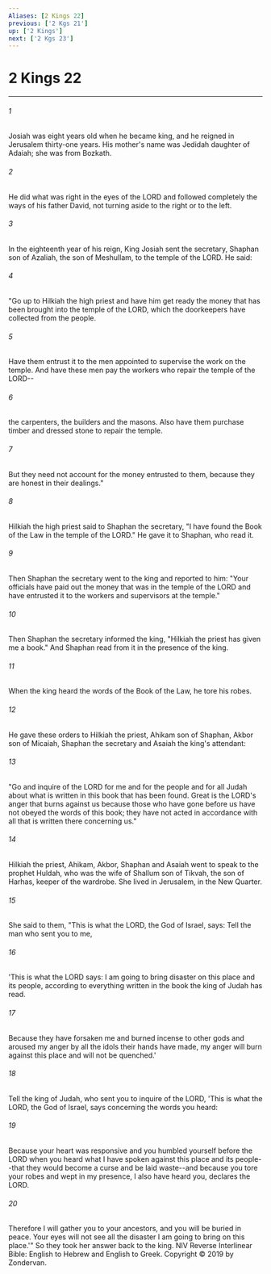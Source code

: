 ```yaml
---
Aliases: [2 Kings 22]
previous: ['2 Kgs 21']
up: ['2 Kings']
next: ['2 Kgs 23']
---
```

# 2 Kings 22

***


###### 1 
Josiah was eight years old when he became king, and he reigned in Jerusalem thirty-one years. His mother's name was Jedidah daughter of Adaiah; she was from Bozkath. 

###### 2 
He did what was right in the eyes of the LORD and followed completely the ways of his father David, not turning aside to the right or to the left. 

###### 3 
In the eighteenth year of his reign, King Josiah sent the secretary, Shaphan son of Azaliah, the son of Meshullam, to the temple of the LORD. He said: 

###### 4 
"Go up to Hilkiah the high priest and have him get ready the money that has been brought into the temple of the LORD, which the doorkeepers have collected from the people. 

###### 5 
Have them entrust it to the men appointed to supervise the work on the temple. And have these men pay the workers who repair the temple of the LORD-- 

###### 6 
the carpenters, the builders and the masons. Also have them purchase timber and dressed stone to repair the temple. 

###### 7 
But they need not account for the money entrusted to them, because they are honest in their dealings." 

###### 8 
Hilkiah the high priest said to Shaphan the secretary, "I have found the Book of the Law in the temple of the LORD." He gave it to Shaphan, who read it. 

###### 9 
Then Shaphan the secretary went to the king and reported to him: "Your officials have paid out the money that was in the temple of the LORD and have entrusted it to the workers and supervisors at the temple." 

###### 10 
Then Shaphan the secretary informed the king, "Hilkiah the priest has given me a book." And Shaphan read from it in the presence of the king. 

###### 11 
When the king heard the words of the Book of the Law, he tore his robes. 

###### 12 
He gave these orders to Hilkiah the priest, Ahikam son of Shaphan, Akbor son of Micaiah, Shaphan the secretary and Asaiah the king's attendant: 

###### 13 
"Go and inquire of the LORD for me and for the people and for all Judah about what is written in this book that has been found. Great is the LORD's anger that burns against us because those who have gone before us have not obeyed the words of this book; they have not acted in accordance with all that is written there concerning us." 

###### 14 
Hilkiah the priest, Ahikam, Akbor, Shaphan and Asaiah went to speak to the prophet Huldah, who was the wife of Shallum son of Tikvah, the son of Harhas, keeper of the wardrobe. She lived in Jerusalem, in the New Quarter. 

###### 15 
She said to them, "This is what the LORD, the God of Israel, says: Tell the man who sent you to me, 

###### 16 
'This is what the LORD says: I am going to bring disaster on this place and its people, according to everything written in the book the king of Judah has read. 

###### 17 
Because they have forsaken me and burned incense to other gods and aroused my anger by all the idols their hands have made, my anger will burn against this place and will not be quenched.' 

###### 18 
Tell the king of Judah, who sent you to inquire of the LORD, 'This is what the LORD, the God of Israel, says concerning the words you heard: 

###### 19 
Because your heart was responsive and you humbled yourself before the LORD when you heard what I have spoken against this place and its people--that they would become a curse and be laid waste--and because you tore your robes and wept in my presence, I also have heard you, declares the LORD. 

###### 20 
Therefore I will gather you to your ancestors, and you will be buried in peace. Your eyes will not see all the disaster I am going to bring on this place.'" So they took her answer back to the king. NIV Reverse Interlinear Bible: English to Hebrew and English to Greek. Copyright © 2019 by Zondervan.
